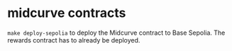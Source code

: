 # midcurve contracts

`make deploy-sepolia` to deploy the Midcurve contract to Base Sepolia. The rewards contract has to already be deployed.
